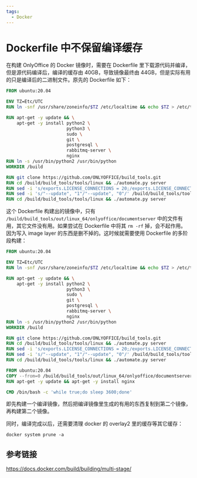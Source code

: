 ```yaml
---
tags:
  - Docker
---
```


# Dockerfile 中不保留编译缓存

在构建 OnlyOffice 的 Docker 镜像时，需要在 Dockerfile 里下载源代码并编译，但是源代码编译后，编译的缓存由 40GB，导致镜像最终由 44GB，但是实际有用的只是编译后的二进制文件。原先的 Dockerfile 如下：

```Dockerfile
FROM ubuntu:20.04

ENV TZ=Etc/UTC
RUN ln -snf /usr/share/zoneinfo/$TZ /etc/localtime && echo $TZ > /etc/timezone

RUN apt-get -y update && \
    apt-get -y install python2 \
                       python3 \
                       sudo \
                       git \
                       postgresql \
                       rabbitmq-server \
                       nginx
RUN ln -s /usr/bin/python2 /usr/bin/python
WORKDIR /build

RUN git clone https://github.com/ONLYOFFICE/build_tools.git
RUN cd /build/build_tools/tools/linux && ./automate.py server
RUN sed -i 's/exports.LICENSE_CONNECTIONS = 20;/exports.LICENSE_CONNECTIONS = 99999;/' /build/server/Common/sources/constants.js
RUN sed -i 's/"--update", "1"/"--update", "0"/' /build/build_tools/tools/linux/automate.py
RUN cd /build/build_tools/tools/linux && ./automate.py server
```

这个 Dockerfile 构建出的镜像中，只有 `/build/build_tools/out/linux_64/onlyoffice/documentserver` 中的文件有用，其它文件没有用。如果尝试在 Dockerfile 中将其 `rm -rf` 掉，会不起作用。因为写入 image layer 的东西是删不掉的。这时候就需要使用 Dockerfile 的多阶段构建：

```Dockerfile
FROM ubuntu:20.04

ENV TZ=Etc/UTC
RUN ln -snf /usr/share/zoneinfo/$TZ /etc/localtime && echo $TZ > /etc/timezone

RUN apt-get -y update && \
    apt-get -y install python2 \
                       python3 \
                       sudo \
                       git \
                       postgresql \
                       rabbitmq-server \
                       nginx
RUN ln -s /usr/bin/python2 /usr/bin/python
WORKDIR /build

RUN git clone https://github.com/ONLYOFFICE/build_tools.git
RUN cd /build/build_tools/tools/linux && ./automate.py server
RUN sed -i 's/exports.LICENSE_CONNECTIONS = 20;/exports.LICENSE_CONNECTIONS = 99999;/' /build/server/Common/sources/constants.js
RUN sed -i 's/"--update", "1"/"--update", "0"/' /build/build_tools/tools/linux/automate.py
RUN cd /build/build_tools/tools/linux && ./automate.py server

FROM ubuntu:20.04
COPY --from=0 /build/build_tools/out/linux_64/onlyoffice/documentserver /var/www/html/
RUN apt-get -y update && apt-get -y install nginx

CMD /bin/bash -c 'while true;do sleep 3600;done'
```

即先构建一个编译镜像，然后把编译镜像里生成的有用的东西复制到第二个镜像，再构建第二个镜像。

同时，编译完成以后，还需要清理 docker 的 overlay2 里的缓存等其它缓存：

```
docker system prune -a
```

## 参考链接

https://docs.docker.com/build/building/multi-stage/
